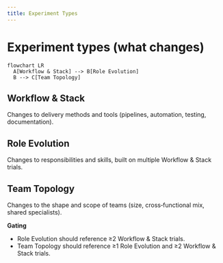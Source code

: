 ```yaml
---
title: Experiment Types
---
```


# Experiment types (what changes)

```mermaid
flowchart LR
  A[Workflow & Stack] --> B[Role Evolution]
  B --> C[Team Topology]
```

## Workflow & Stack
Changes to delivery methods and tools (pipelines, automation, testing, documentation).

## Role Evolution
Changes to responsibilities and skills, built on multiple Workflow & Stack trials.

## Team Topology
Changes to the shape and scope of teams (size, cross‑functional mix, shared specialists).

**Gating**
- Role Evolution should reference ≥2 Workflow & Stack trials.
- Team Topology should reference ≥1 Role Evolution and ≥2 Workflow & Stack trials.
